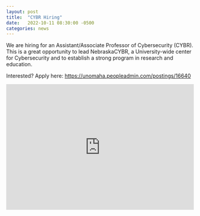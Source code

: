 ```yaml
---
layout: post
title:  "CYBR Hiring"
date:   2022-10-11 08:30:00 -0500
categories: news
---
```


We are hiring for an Assistant/Associate Professor of Cybersecurity (CYBR). This is a great opportunity to lead  NebraskaCYBR, a University-wide center for Cybersecurity and to establish a strong program in research and education. 

Interested? Apply here: https://unomaha.peopleadmin.com/postings/16640

<iframe src="https://www.linkedin.com/embed/feed/update/urn:li:share:6985674616950198273" height="337" width="504" frameborder="0" allowfullscreen="" title="Embedded post"></iframe>